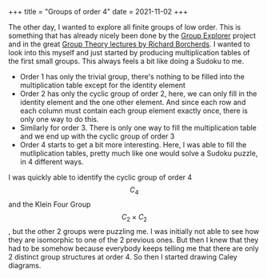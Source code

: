 +++
title = "Groups of order 4"
date = 2021-11-02
+++

The other day, I wanted to explore all finite groups of low order.
This is something that has already nicely been done by the <a href="https://nathancarter.github.io/group-explorer/index.html">Group Explorer</a> project
and in the great <a href="https://www.youtube.com/watch?v=RnqwFpyqJFw&list=PL8yHsr3EFj51pjBvvCPipgAT3SYpIiIsJ">Group Theory lectures by Richard Borcherds</a>.
I wanted to look into this myself and just started by producing multiplication tables of the first small groups.
This always feels a bit like doing a Sudoku to me.
<!-- more -->
- Order 1 has only the trivial group, there's nothing to be filled into the multiplication table except for the identity element
- Order 2 has only the cyclic group of order 2, here, we can only fill in the identity element and the one other element.
  And since each row and each column must contain each group element exactly once, there is only one way to do this.
- Similarly for order 3. There is only one way to fill the multiplication table and we end up with the cyclic group of order 3
- Order 4 starts to get a bit more interesting. Here, I was able to fill the mutliplication tables, pretty much like one would solve a Sudoku puzzle, in 4 different ways.

I was quickly able to identify the cyclic group of order 4 $$C_4$$ and the Klein Four Group $$C_2 \times C_2$$, but the other 2 groups were puzzling me.
I was initially not able to see how they are isomorphic to one of the 2 previous ones.
But then I knew that they had to be somehow because everybody keeps telling me that there are only 2 distinct group structures at order 4.
So then I started drawing Caley diagrams.